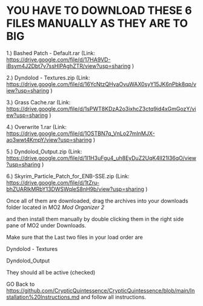 # YOU HAVE TO DOWNLOAD THESE 6 FILES MANUALLY AS THEY ARE TO BIG 

1.) Bashed Patch - Default.rar (Link: https://drive.google.com/file/d/17HA9VD-iBsym4J2Dbt7y7ssHIPAghZTR/view?usp=sharing )

2.) Dyndolod - Textures.zip (Link: https://drive.google.com/file/d/16YcNtzQHyaOvuWAX0syY15JK6nPbk8qp/view?usp=sharing )

3.) Grass Cache.rar (Link: https://drive.google.com/file/d/1sPWT8KDzA2o3ixhcZ3ctq9id4xGmGozY/view?usp=sharing )

4.) Overwrite 1.rar (Link: https://drive.google.com/file/d/1OSTBN7q_VnLo27mlnMJX-ao3wwt4KmpY/view?usp=sharing )

5.) Dyndolod_Output.zip (Link: https://drive.google.com/file/d/1I1H3uFgu4_uh8EyDuZ2UqK4II21I36qO/view?usp=sharing )

6.) Skyrim_Particle_Patch_for_ENB-SSE.zip (Link: https://drive.google.com/file/d/1tZru-bhZUARlkMRbY13DWSWqleS8nH9b/view?usp=sharing )

Once all of them are downloaded, drag the archives into your downloads folder located in MO2 *Mod Organizer 2*

and then install them manually by double clicking them in the right side pane of MO2 under Downloads.

Make sure that the Last two files in your load order are 

Dyndolod - Textures 

Dyndolod_Output 

They should all be active (checked)

GO Back to https://github.com/CrypticQuintessence/CrypticQuintessence/blob/main/Installation%20Instructions.md
and follow all instructions.

